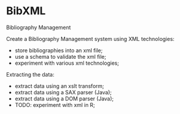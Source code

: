 # BibXML
Bibliography Management

Create a Bibliography Management system using XML technologies:
- store bibliographies into an xml file;
- use a schema to validate the xml file;
- experiment with various xml technologies;

Extracting the data:
- extract data using an xslt transform;
- extract data using a SAX parser (Java);
- extract data using a DOM parser (Java);
- TODO: experiment with xml in R;
